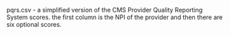pqrs.csv - a simplified version of the CMS Provider Quality Reporting System scores. the first column is the NPI of the provider and then there are six optional scores.

